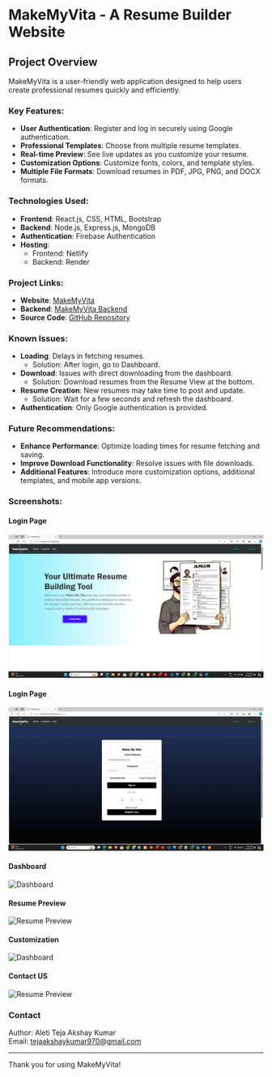 # MakeMyVita - A Resume Builder Website

## Project Overview
MakeMyVita is a user-friendly web application designed to help users create professional resumes quickly and efficiently.

### Key Features:
- **User Authentication**: Register and log in securely using Google authentication.
- **Professional Templates**: Choose from multiple resume templates.
- **Real-time Preview**: See live updates as you customize your resume.
- **Customization Options**: Customize fonts, colors, and template styles.
- **Multiple File Formats**: Download resumes in PDF, JPG, PNG, and DOCX formats.

### Technologies Used:
- **Frontend**: React.js, CSS, HTML, Bootstrap
- **Backend**: Node.js, Express.js, MongoDB
- **Authentication**: Firebase Authentication
- **Hosting**: 
  - Frontend: Netlify
  - Backend: Render

### Project Links:
- **Website**: [MakeMyVita](https://makemyvita.netlify.app)
- **Backend**: [MakeMyVita Backend](https://makemyvita.onrender.com)
- **Source Code**: [GitHub Repository](https://github.com/Tejaakshaykumar/MakeMyVita-Resume-Builder-Website)

### Known Issues:
- **Loading**: Delays in fetching resumes.
  - Solution: After login, go to Dashboard.
- **Download**: Issues with direct downloading from the dashboard.
  - Solution: Download resumes from the Resume View at the bottom.
- **Resume Creation**: New resumes may take time to post and update.
  - Solution: Wait for a few seconds and refresh the dashboard.
- **Authentication**: Only Google authentication is provided.

### Future Recommendations:
- **Enhance Performance**: Optimize loading times for resume fetching and saving.
- **Improve Download Functionality**: Resolve issues with file downloads.
- **Additional Features**: Introduce more customization options, additional templates, and mobile app versions.

### Screenshots:
#### Login Page
![Home Page](images/Screenshot%20(646).png)

#### Login Page
![Login Page](images/Screenshot%20(653).png)

#### Dashboard
![Dashboard](images/.png)

#### Resume Preview
![Resume Preview](images/.png)

#### Customization
![Dashboard](images/.png)

#### Contact US
![Resume Preview](images/.png)

### Contact
Author: Aleti Teja Akshay Kumar  
Email: [tejaakshaykumar970@gmail.com](mailto:tejaakshaykumar970@gmail.com)

---

Thank you for using MakeMyVita!
